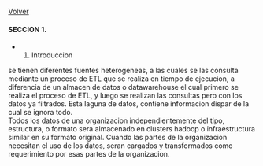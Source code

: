 [Volver](README.md)
#### SECCION 1. 

+ 1. Introduccion

se tienen diferentes fuentes heterogeneas, a las cuales se las consulta mediante un proceso de ETL que se realiza en tiempo de ejecucion, a diferencia de un almacen de datos o datawarehouse el cual primero se realiza el proceso de ETL, y luego se realizan las consultas pero con los datos ya filtrados. 
Esta laguna de datos, contiene informacion dispar de la cual se ignora todo.    
Todos los datos de una organizacion independientemente del tipo, estructura, o formato sera almacenado en clusters hadoop o infraestructura similar en su formato original. Cuando las partes de la organizacion necesitan el uso de los datos, seran cargados y transformados como requerimiento por esas partes de la organizacion. 
